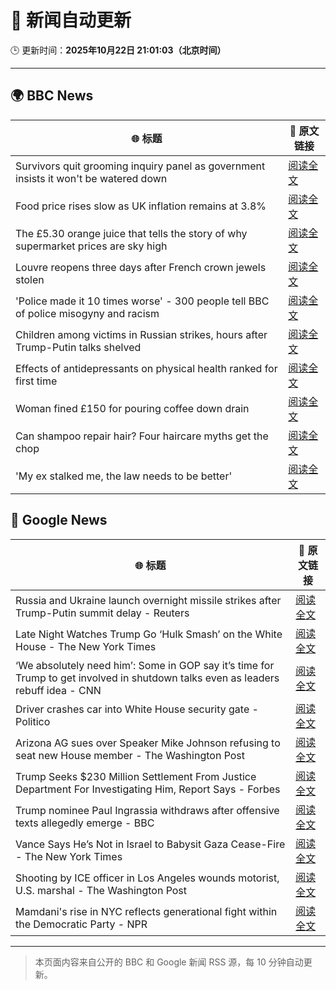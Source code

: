 # 🧠 新闻自动更新

🕒 更新时间：**2025年10月22日 21:01:03（北京时间）**

---

## 🌍 BBC News

| 🌐 标题 | 🔗 原文链接 |
|--------|-------------|
| Survivors quit grooming inquiry panel as government insists it won't be watered down | [阅读全文](https://www.bbc.com/news/articles/c629zvnd5lno?at_medium=RSS&at_campaign=rss) |
| Food price rises slow as UK inflation remains at 3.8% | [阅读全文](https://www.bbc.com/news/articles/cdjryg38elzo?at_medium=RSS&at_campaign=rss) |
| The £5.30 orange juice that tells the story of why supermarket prices are sky high | [阅读全文](https://www.bbc.com/news/articles/c397n3jl3z8o?at_medium=RSS&at_campaign=rss) |
| Louvre reopens three days after French crown jewels stolen | [阅读全文](https://www.bbc.com/news/articles/c0exgrvw9gyo?at_medium=RSS&at_campaign=rss) |
| 'Police made it 10 times worse' - 300 people tell BBC of police misogyny and racism | [阅读全文](https://www.bbc.com/news/articles/ceq0jx7ljn9o?at_medium=RSS&at_campaign=rss) |
| Children among victims in Russian strikes, hours after Trump-Putin talks shelved | [阅读全文](https://www.bbc.com/news/articles/czjpe0193geo?at_medium=RSS&at_campaign=rss) |
| Effects of antidepressants on physical health ranked for first time | [阅读全文](https://www.bbc.com/news/articles/c9d65nqgd5zo?at_medium=RSS&at_campaign=rss) |
| Woman fined £150 for pouring coffee down drain | [阅读全文](https://www.bbc.com/news/articles/cg435gg66gpo?at_medium=RSS&at_campaign=rss) |
| Can shampoo repair hair? Four haircare myths get the chop | [阅读全文](https://www.bbc.com/news/articles/c0lkrnzpzl1o?at_medium=RSS&at_campaign=rss) |
| 'My ex stalked me, the law needs to be better' | [阅读全文](https://www.bbc.com/news/articles/cy8v7d42lz0o?at_medium=RSS&at_campaign=rss) |

## 📰 Google News

| 🌐 标题 | 🔗 原文链接 |
|--------|-------------|
| Russia and Ukraine launch overnight missile strikes after Trump-Putin summit delay - Reuters | [阅读全文](https://news.google.com/rss/articles/CBMi2AFBVV95cUxPME5tdzZzenJPZmMxSFo2NUVxVzRzSl93eFlSRS02eHI5SXpzVGk2TnU2TUZkYmktZjkwWDlCWkdjVG4yOU9qR2syY3lveDVOaWRTLTR5dUlmQ0JJWGkzanRja2EyRTZ3QW1EcTFTNHlRV20yWktiZnhPMjBCZ2VGTjh0TENJVmFmYnpOMXlNMTNBcGRrUVlpWEhyUGZvemN3WDNLUWhkTUtqbFk5blM4M2oydUtMUmhwM2Y1UWdraXNmQk5mX1JfeFRDYjRwV2loWEFJUjUwb1o?oc=5) |
| Late Night Watches Trump Go ‘Hulk Smash’ on the White House - The New York Times | [阅读全文](https://news.google.com/rss/articles/CBMinwFBVV95cUxPS3h4dEE0OXV3c19PSVhZT2U3Q2w4TlZzemU0TnZ1NEVyaDZCS2l2ZmhpNGtuNno0alVQTFZzMDBtQU1RN2ZIc2lwMlRWTmMzeUlvUlE1Y0JfQUxvMS0xNjR3bHdITEJzdERfYmI3anZIa0taSXYwaG5SLUEtV2NLekV4NDE1TFItX29hN1B5RGZLOWZOaklwRWlBWVNYWEE?oc=5) |
| ‘We absolutely need him’: Some in GOP say it’s time for Trump to get involved in shutdown talks even as leaders rebuff idea - CNN | [阅读全文](https://news.google.com/rss/articles/CBMiigFBVV95cUxNQmYxXzVlTTZkYVQ5ZjJUY0JpQjB4UlI0OHJRbV8wa05qMkhCQ2dtUk9idlVnSHEzSENzcHpVVUQ2eERydFpCRzRVbGhMaFdmZ3V1RDA5UHNZZmljOW90MHllQkJBV2Z5TjBiRDhVYjl5Yk55RWYxMlVzNFBIa3NJVEllWVZTMWZQbkE?oc=5) |
| Driver crashes car into White House security gate - Politico | [阅读全文](https://news.google.com/rss/articles/CBMihwFBVV95cUxOc212bW8zSFE0RTlwUWcybzlSVi1mbUtId09NQUJWcXpWRGVQc2NIaGRIejFpQVh5RUFXcExObXN3WWZsZTBUSURSOEpRMjQ0anFwNzdHMkI5eUlHMGRacVIyVGRlRkZYeDkxSjJSallCZHlBU2h1MGQ2VEZBeDc0QXEzTFFVbVU?oc=5) |
| Arizona AG sues over Speaker Mike Johnson refusing to seat new House member - The Washington Post | [阅读全文](https://news.google.com/rss/articles/CBMiiwFBVV95cUxQOHgtQlB6TmRuSFNPYmFvQkp4YnBOUFhZX1dla0NvVDFhaG5SN3RHSnJjZFBaN1h4YldxUDEzZWFSU0xGbm5rbU80UkY0SXIyYlJFWFlyVHFUOVJFV0w4OVRJdndzVHlVdXc4RjRIcFFndnpPTnkwYWh5enpBUVY0eDZIME13V3BiU2pr?oc=5) |
| Trump Seeks $230 Million Settlement From Justice Department For Investigating Him, Report Says - Forbes | [阅读全文](https://news.google.com/rss/articles/CBMi5AFBVV95cUxQVkZnUUxaaW11RHdtbHZ6cUhDYWc1RDVMUG5uY1FuNWE2T0FOVEJOemZDWjgwV2FuVjQ3bEVRVTkyekQwb0FDMVpFaHd5WE1Md25vb2tBNkJ4ZGhGQmhKQ3pyLW9oNWx2LURZTGE2Y1JnRk5admR3cDhhbENtWXJMMkZ0Q25nSmtxelhSQ1V1MV9LNWEyemFIbHdKaXRRRGttZkZfLV9PMFdRZEVnOGhweTR2Q19nektyRmJQYjUwMUY5cUlJQUtvSTRhZEVHSWxwWkl4MjJXMzAzZUVCT05IWlJvSWM?oc=5) |
| Trump nominee Paul Ingrassia withdraws after offensive texts allegedly emerge - BBC | [阅读全文](https://news.google.com/rss/articles/CBMiWkFVX3lxTE1SekgzeE4wcmRobzJKME8tdWRaczU2LTE2VWd0NjRpQWlhNWZfZWRTVzMwaFVxUXR4SmdfeXFrcndkMlpoM2R1bm01cjhwcWp3N2xGMUstY015d9IBX0FVX3lxTE10bjlCLXkwOFY3a1dEM2JFYzl5N21Ed3NacWlZemNlQ2NkaE5CblRPOVh1NGtaQUk5TEdmenE1UVVXeENKMG9HT0x0em1vR2RJdGtOSFVSVXh1cXBTczFZ?oc=5) |
| Vance Says He’s Not in Israel to Babysit Gaza Cease-Fire - The New York Times | [阅读全文](https://news.google.com/rss/articles/CBMimgFBVV95cUxOd1dhMnJrdC11TmRNcm1DSVBYNmlWOTJNT0FJc2hnZ3AybkJtc1RMNVRrTXJPVGxoR0ZReFJVTnNzdG81cHJDZ1RIZ0Z3VU9IbXpkOXJYUnEtVzFaSzJCc2NlNkJsT2t3cTh5bkdUenl4SjlnTFE3UERPWnk1dDJZNnVqb2JReG4yNXNJSWlZWFJiODJTUEk4cGR3?oc=5) |
| Shooting by ICE officer in Los Angeles wounds motorist, U.S. marshal - The Washington Post | [阅读全文](https://news.google.com/rss/articles/CBMigAFBVV95cUxQeWd6VTVWUFI5aTRPcWJrOWhzQVhhWXAtVVJBN2lxLVV0UGJtYmk2NzhqUzhSQmJhYndwZTB4dDNzaFVPOW9rc25GX1dxckhNR3RlbkZnbTVzbTZINEV5TjFweWNPZkI2R3J0dmFqT2M1S3lETlZkTWFKbGJSTTVpbQ?oc=5) |
| Mamdani's rise in NYC reflects generational fight within the Democratic Party - NPR | [阅读全文](https://news.google.com/rss/articles/CBMid0FVX3lxTE9nenZwWGF3am9FdVN6TUxyVndheXJUVE55bG53QkVObU5oZzFQdjAyVzBtYjdPTGxWb2ZFQXJpd0hHaWFZUTBwZi1FWWVLeVI1UGQ0UmczSFQ3R3VhRDduOTY4LUFJMkJvUm9RQ3BLMzZLbWxSX1pB?oc=5) |

---
> 本页面内容来自公开的 BBC 和 Google 新闻 RSS 源，每 10 分钟自动更新。